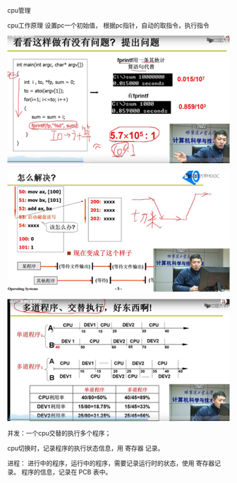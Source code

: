cpu管理

cpu工作原理
设置pc一个初始值， 根据pc指针，自动的取指令，执行指令



![img.png](img.png)

![img_1.png](img_1.png)

![img_2.png](img_2.png)

并发：一个cpu交替的执行多个程序；

cpu切换时，记录程序的执行状态信息，用 寄存器 记录。

进程： 进行中的程序，运行中的程序，需要记录运行时的状态，使用 寄存器记录。
程序的信息，记录在 PCB 表中。


